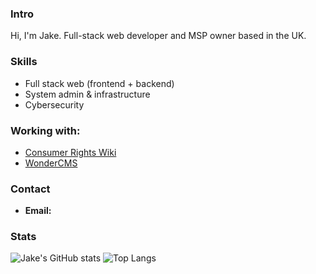 ### Intro
Hi, I'm Jake. Full-stack web developer and MSP owner based in the UK.

### Skills
- Full stack web (frontend + backend)
- System admin & infrastructure
- Cybersecurity


### Working with:
  - [Consumer Rights Wiki](https://github.com/Consumer-Rights-Wiki-Org)
  - [WonderCMS](https://github.com/WonderCMS)

### Contact
- **Email:** 



### Stats
![Jake's GitHub stats](https://github-readme-stats.vercel.app/api?username=codedbyjake&show_icons=true&theme=gruvbox)
![Top Langs](https://github-readme-stats.vercel.app/api/top-langs/?username=codedbyjake&layout=compact&hide=css,html)
